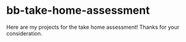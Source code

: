 # bb-take-home-assessment
Here are my projects for the take home assessment! Thanks for your consideration.
